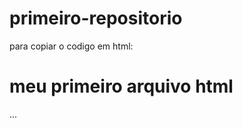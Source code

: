 # primeiro-repositorio

para copiar o codigo em html:
<html>
    <h1>meu primeiro arquivo html</h1>
</html>
 ...
